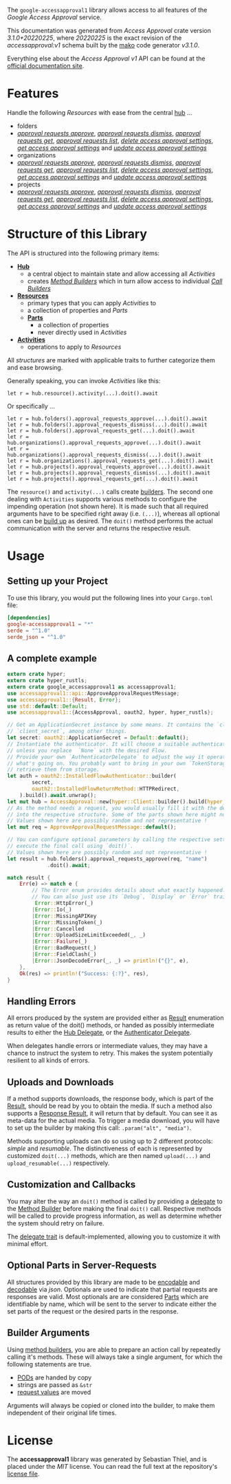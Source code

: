 <!---
DO NOT EDIT !
This file was generated automatically from 'src/mako/api/README.md.mako'
DO NOT EDIT !
-->
The `google-accessapproval1` library allows access to all features of the *Google Access Approval* service.

This documentation was generated from *Access Approval* crate version *3.1.0+20220225*, where *20220225* is the exact revision of the *accessapproval:v1* schema built by the [mako](http://www.makotemplates.org/) code generator *v3.1.0*.

Everything else about the *Access Approval* *v1* API can be found at the
[official documentation site](https://cloud.google.com/cloud-provider-access-management/access-approval/docs).
# Features

Handle the following *Resources* with ease from the central [hub](https://docs.rs/google-accessapproval1/3.1.0+20220225/google_accessapproval1/AccessApproval) ... 

* folders
 * [*approval requests approve*](https://docs.rs/google-accessapproval1/3.1.0+20220225/google_accessapproval1/api::FolderApprovalRequestApproveCall), [*approval requests dismiss*](https://docs.rs/google-accessapproval1/3.1.0+20220225/google_accessapproval1/api::FolderApprovalRequestDismisCall), [*approval requests get*](https://docs.rs/google-accessapproval1/3.1.0+20220225/google_accessapproval1/api::FolderApprovalRequestGetCall), [*approval requests list*](https://docs.rs/google-accessapproval1/3.1.0+20220225/google_accessapproval1/api::FolderApprovalRequestListCall), [*delete access approval settings*](https://docs.rs/google-accessapproval1/3.1.0+20220225/google_accessapproval1/api::FolderDeleteAccessApprovalSettingCall), [*get access approval settings*](https://docs.rs/google-accessapproval1/3.1.0+20220225/google_accessapproval1/api::FolderGetAccessApprovalSettingCall) and [*update access approval settings*](https://docs.rs/google-accessapproval1/3.1.0+20220225/google_accessapproval1/api::FolderUpdateAccessApprovalSettingCall)
* organizations
 * [*approval requests approve*](https://docs.rs/google-accessapproval1/3.1.0+20220225/google_accessapproval1/api::OrganizationApprovalRequestApproveCall), [*approval requests dismiss*](https://docs.rs/google-accessapproval1/3.1.0+20220225/google_accessapproval1/api::OrganizationApprovalRequestDismisCall), [*approval requests get*](https://docs.rs/google-accessapproval1/3.1.0+20220225/google_accessapproval1/api::OrganizationApprovalRequestGetCall), [*approval requests list*](https://docs.rs/google-accessapproval1/3.1.0+20220225/google_accessapproval1/api::OrganizationApprovalRequestListCall), [*delete access approval settings*](https://docs.rs/google-accessapproval1/3.1.0+20220225/google_accessapproval1/api::OrganizationDeleteAccessApprovalSettingCall), [*get access approval settings*](https://docs.rs/google-accessapproval1/3.1.0+20220225/google_accessapproval1/api::OrganizationGetAccessApprovalSettingCall) and [*update access approval settings*](https://docs.rs/google-accessapproval1/3.1.0+20220225/google_accessapproval1/api::OrganizationUpdateAccessApprovalSettingCall)
* projects
 * [*approval requests approve*](https://docs.rs/google-accessapproval1/3.1.0+20220225/google_accessapproval1/api::ProjectApprovalRequestApproveCall), [*approval requests dismiss*](https://docs.rs/google-accessapproval1/3.1.0+20220225/google_accessapproval1/api::ProjectApprovalRequestDismisCall), [*approval requests get*](https://docs.rs/google-accessapproval1/3.1.0+20220225/google_accessapproval1/api::ProjectApprovalRequestGetCall), [*approval requests list*](https://docs.rs/google-accessapproval1/3.1.0+20220225/google_accessapproval1/api::ProjectApprovalRequestListCall), [*delete access approval settings*](https://docs.rs/google-accessapproval1/3.1.0+20220225/google_accessapproval1/api::ProjectDeleteAccessApprovalSettingCall), [*get access approval settings*](https://docs.rs/google-accessapproval1/3.1.0+20220225/google_accessapproval1/api::ProjectGetAccessApprovalSettingCall) and [*update access approval settings*](https://docs.rs/google-accessapproval1/3.1.0+20220225/google_accessapproval1/api::ProjectUpdateAccessApprovalSettingCall)




# Structure of this Library

The API is structured into the following primary items:

* **[Hub](https://docs.rs/google-accessapproval1/3.1.0+20220225/google_accessapproval1/AccessApproval)**
    * a central object to maintain state and allow accessing all *Activities*
    * creates [*Method Builders*](https://docs.rs/google-accessapproval1/3.1.0+20220225/google_accessapproval1/client::MethodsBuilder) which in turn
      allow access to individual [*Call Builders*](https://docs.rs/google-accessapproval1/3.1.0+20220225/google_accessapproval1/client::CallBuilder)
* **[Resources](https://docs.rs/google-accessapproval1/3.1.0+20220225/google_accessapproval1/client::Resource)**
    * primary types that you can apply *Activities* to
    * a collection of properties and *Parts*
    * **[Parts](https://docs.rs/google-accessapproval1/3.1.0+20220225/google_accessapproval1/client::Part)**
        * a collection of properties
        * never directly used in *Activities*
* **[Activities](https://docs.rs/google-accessapproval1/3.1.0+20220225/google_accessapproval1/client::CallBuilder)**
    * operations to apply to *Resources*

All *structures* are marked with applicable traits to further categorize them and ease browsing.

Generally speaking, you can invoke *Activities* like this:

```Rust,ignore
let r = hub.resource().activity(...).doit().await
```

Or specifically ...

```ignore
let r = hub.folders().approval_requests_approve(...).doit().await
let r = hub.folders().approval_requests_dismiss(...).doit().await
let r = hub.folders().approval_requests_get(...).doit().await
let r = hub.organizations().approval_requests_approve(...).doit().await
let r = hub.organizations().approval_requests_dismiss(...).doit().await
let r = hub.organizations().approval_requests_get(...).doit().await
let r = hub.projects().approval_requests_approve(...).doit().await
let r = hub.projects().approval_requests_dismiss(...).doit().await
let r = hub.projects().approval_requests_get(...).doit().await
```

The `resource()` and `activity(...)` calls create [builders][builder-pattern]. The second one dealing with `Activities` 
supports various methods to configure the impending operation (not shown here). It is made such that all required arguments have to be 
specified right away (i.e. `(...)`), whereas all optional ones can be [build up][builder-pattern] as desired.
The `doit()` method performs the actual communication with the server and returns the respective result.

# Usage

## Setting up your Project

To use this library, you would put the following lines into your `Cargo.toml` file:

```toml
[dependencies]
google-accessapproval1 = "*"
serde = "^1.0"
serde_json = "^1.0"
```

## A complete example

```Rust
extern crate hyper;
extern crate hyper_rustls;
extern crate google_accessapproval1 as accessapproval1;
use accessapproval1::api::ApproveApprovalRequestMessage;
use accessapproval1::{Result, Error};
use std::default::Default;
use accessapproval1::{AccessApproval, oauth2, hyper, hyper_rustls};

// Get an ApplicationSecret instance by some means. It contains the `client_id` and 
// `client_secret`, among other things.
let secret: oauth2::ApplicationSecret = Default::default();
// Instantiate the authenticator. It will choose a suitable authentication flow for you, 
// unless you replace  `None` with the desired Flow.
// Provide your own `AuthenticatorDelegate` to adjust the way it operates and get feedback about 
// what's going on. You probably want to bring in your own `TokenStorage` to persist tokens and
// retrieve them from storage.
let auth = oauth2::InstalledFlowAuthenticator::builder(
        secret,
        oauth2::InstalledFlowReturnMethod::HTTPRedirect,
    ).build().await.unwrap();
let mut hub = AccessApproval::new(hyper::Client::builder().build(hyper_rustls::HttpsConnector::with_native_roots().https_or_http().enable_http1().enable_http2().build()), auth);
// As the method needs a request, you would usually fill it with the desired information
// into the respective structure. Some of the parts shown here might not be applicable !
// Values shown here are possibly random and not representative !
let mut req = ApproveApprovalRequestMessage::default();

// You can configure optional parameters by calling the respective setters at will, and
// execute the final call using `doit()`.
// Values shown here are possibly random and not representative !
let result = hub.folders().approval_requests_approve(req, "name")
             .doit().await;

match result {
    Err(e) => match e {
        // The Error enum provides details about what exactly happened.
        // You can also just use its `Debug`, `Display` or `Error` traits
         Error::HttpError(_)
        |Error::Io(_)
        |Error::MissingAPIKey
        |Error::MissingToken(_)
        |Error::Cancelled
        |Error::UploadSizeLimitExceeded(_, _)
        |Error::Failure(_)
        |Error::BadRequest(_)
        |Error::FieldClash(_)
        |Error::JsonDecodeError(_, _) => println!("{}", e),
    },
    Ok(res) => println!("Success: {:?}", res),
}

```
## Handling Errors

All errors produced by the system are provided either as [Result](https://docs.rs/google-accessapproval1/3.1.0+20220225/google_accessapproval1/client::Result) enumeration as return value of
the doit() methods, or handed as possibly intermediate results to either the 
[Hub Delegate](https://docs.rs/google-accessapproval1/3.1.0+20220225/google_accessapproval1/client::Delegate), or the [Authenticator Delegate](https://docs.rs/yup-oauth2/*/yup_oauth2/trait.AuthenticatorDelegate.html).

When delegates handle errors or intermediate values, they may have a chance to instruct the system to retry. This 
makes the system potentially resilient to all kinds of errors.

## Uploads and Downloads
If a method supports downloads, the response body, which is part of the [Result](https://docs.rs/google-accessapproval1/3.1.0+20220225/google_accessapproval1/client::Result), should be
read by you to obtain the media.
If such a method also supports a [Response Result](https://docs.rs/google-accessapproval1/3.1.0+20220225/google_accessapproval1/client::ResponseResult), it will return that by default.
You can see it as meta-data for the actual media. To trigger a media download, you will have to set up the builder by making
this call: `.param("alt", "media")`.

Methods supporting uploads can do so using up to 2 different protocols: 
*simple* and *resumable*. The distinctiveness of each is represented by customized 
`doit(...)` methods, which are then named `upload(...)` and `upload_resumable(...)` respectively.

## Customization and Callbacks

You may alter the way an `doit()` method is called by providing a [delegate](https://docs.rs/google-accessapproval1/3.1.0+20220225/google_accessapproval1/client::Delegate) to the 
[Method Builder](https://docs.rs/google-accessapproval1/3.1.0+20220225/google_accessapproval1/client::CallBuilder) before making the final `doit()` call. 
Respective methods will be called to provide progress information, as well as determine whether the system should 
retry on failure.

The [delegate trait](https://docs.rs/google-accessapproval1/3.1.0+20220225/google_accessapproval1/client::Delegate) is default-implemented, allowing you to customize it with minimal effort.

## Optional Parts in Server-Requests

All structures provided by this library are made to be [encodable](https://docs.rs/google-accessapproval1/3.1.0+20220225/google_accessapproval1/client::RequestValue) and 
[decodable](https://docs.rs/google-accessapproval1/3.1.0+20220225/google_accessapproval1/client::ResponseResult) via *json*. Optionals are used to indicate that partial requests are responses 
are valid.
Most optionals are are considered [Parts](https://docs.rs/google-accessapproval1/3.1.0+20220225/google_accessapproval1/client::Part) which are identifiable by name, which will be sent to 
the server to indicate either the set parts of the request or the desired parts in the response.

## Builder Arguments

Using [method builders](https://docs.rs/google-accessapproval1/3.1.0+20220225/google_accessapproval1/client::CallBuilder), you are able to prepare an action call by repeatedly calling it's methods.
These will always take a single argument, for which the following statements are true.

* [PODs][wiki-pod] are handed by copy
* strings are passed as `&str`
* [request values](https://docs.rs/google-accessapproval1/3.1.0+20220225/google_accessapproval1/client::RequestValue) are moved

Arguments will always be copied or cloned into the builder, to make them independent of their original life times.

[wiki-pod]: http://en.wikipedia.org/wiki/Plain_old_data_structure
[builder-pattern]: http://en.wikipedia.org/wiki/Builder_pattern
[google-go-api]: https://github.com/google/google-api-go-client

# License
The **accessapproval1** library was generated by Sebastian Thiel, and is placed 
under the *MIT* license.
You can read the full text at the repository's [license file][repo-license].

[repo-license]: https://github.com/Byron/google-apis-rsblob/main/LICENSE.md
